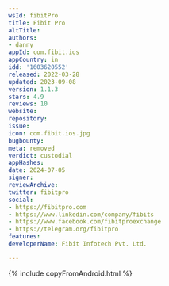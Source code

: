 ```yaml
---
wsId: fibitPro
title: Fibit Pro
altTitle: 
authors:
- danny
appId: com.fibit.ios
appCountry: in
idd: '1603620552'
released: 2022-03-28
updated: 2023-09-08
version: 1.1.3
stars: 4.9
reviews: 10
website: 
repository: 
issue: 
icon: com.fibit.ios.jpg
bugbounty: 
meta: removed
verdict: custodial
appHashes: 
date: 2024-07-05
signer: 
reviewArchive: 
twitter: fibitpro
social:
- https://fibitpro.com
- https://www.linkedin.com/company/fibits
- https://www.facebook.com/fibitproexchange
- https://telegram.org/fibitpro
features: 
developerName: Fibit Infotech Pvt. Ltd.

---
```


{% include copyFromAndroid.html %}